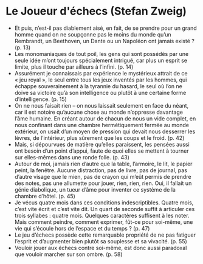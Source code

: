 # Le Joueur d'échecs (Stefan Zweig)
* Et puis, n’est-il pas diablement aisé, en fait, de se prendre pour un grand homme quand on ne soupçonne pas le moins du monde qu’un Rembrandt, un Beethoven, un Dante ou un Napoléon ont jamais existé ? (p. 13)
* Les monomaniaques de tout poil, les gens qui sont possédés par une seule idée m’ont toujours spécialement intrigué, car plus un esprit se limite, plus il touche par ailleurs à l’infini. (p. 14)
* Assurément je connaissais par expérience le mystérieux attrait de ce « jeu royal », le seul entre tous les jeux inventés par les hommes, qui échappe souverainement à la tyrannie du hasard, le seul où l’on ne doive sa victoire qu’à son intelligence ou plutôt à une certaine forme d’intelligence. (p. 15)
* On ne nous faisait rien – on nous laissait seulement en face du néant, car il est notoire qu’aucune chose au monde n’oppresse davantage l’âme humaine. En créant autour de chacun de nous un vide complet, en nous confinant dans une chambre hermétiquement fermée au monde extérieur, on usait d’un moyen de pression qui devait nous desserrer les lèvres, de l’intérieur, plus sûrement que les coups et le froid. (p. 42)
* Mais, si dépourvues de matière qu’elles paraissent, les pensées aussi ont besoin d’un point d’appui, faute de quoi elles se mettent à tourner sur elles-mêmes dans une ronde folle. (p. 43)
* Autour de moi, jamais rien d’autre que la table, l’armoire, le lit, le papier peint, la fenêtre. Aucune distraction, pas de livre, pas de journal, pas d’autre visage que le mien, pas de crayon qui m’eût permis de prendre des notes, pas une allumette pour jouer, rien, rien, rien. Oui, il fallait un génie diabolique, un tueur d’âme pour inventer ce système de la chambre d’hôtel. (p. 45)
* Je vécus quatre mois dans ces conditions indescriptibles. Quatre mois, c’est vite écrit et c’est vite dit. Un quart de seconde suffit à articuler ces trois syllabes : quatre mois. Quelques caractères suffisent à les noter. Mais comment peindre, comment exprimer, fût-ce pour soi-même, une vie qui s’écoule hors de l’espace et du temps ? (p. 47)
* Le jeu d’échecs possède cette remarquable propriété de ne pas fatiguer l’esprit et d’augmenter bien plutôt sa souplesse et sa vivacité. (p. 55)
* Vouloir jouer aux échecs contre soi-même, est donc aussi paradoxal que vouloir marcher sur son ombre. (p. 58)